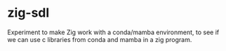 # zig-sdl

Experiment to make Zig work with a conda/mamba environment, to see if we can use c libraries from conda and mamba in a zig program.

